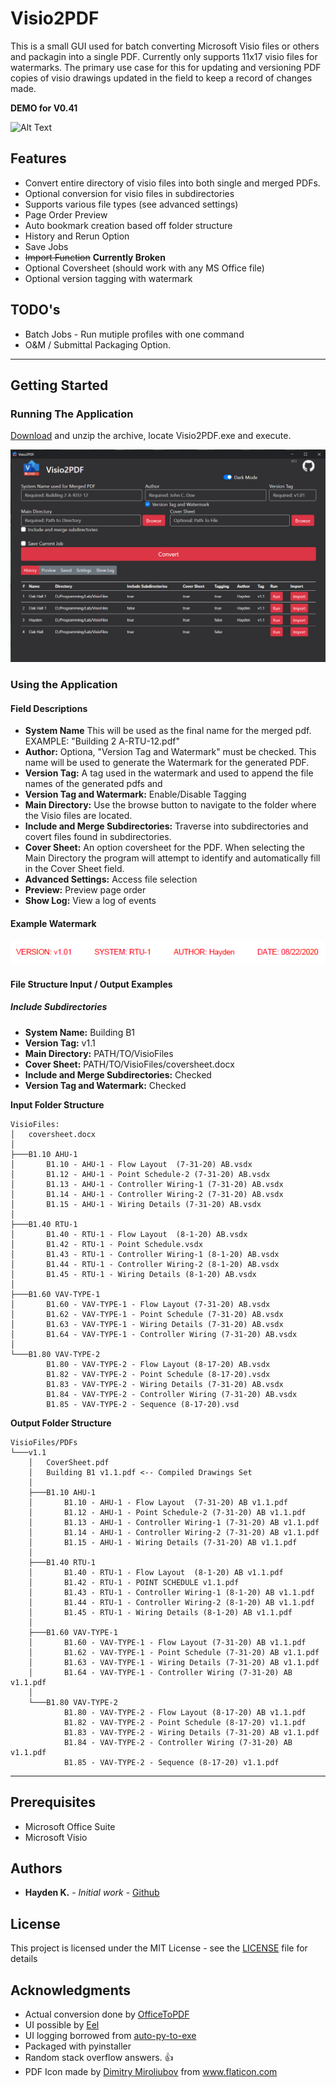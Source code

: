 # Visio2PDF

This is a small GUI used for batch converting Microsoft Visio files or others and packagin into a single PDF. Currently only supports 11x17 visio files for watermarks. The primary use case for this for updating and versioning PDF copies of visio drawings updated in the field to keep a record of changes made.

**DEMO for V0.41**

![Alt Text](./images/demo-v0.4.gif)

## Features

- Convert entire directory of visio files into both single and merged PDFs.
- Optional conversion for visio files in subdirectories
- Supports various file types (see advanced settings)
- Page Order Preview
- Auto bookmark creation based off folder structure
- History and Rerun Option
- Save Jobs
- <s>Import Function</s> **Currently Broken**
- Optional Coversheet (should work with any MS Office file)
- Optional version tagging with watermark

## TODO's

- Batch Jobs - Run mutiple profiles with one command
- O&M / Submittal Packaging Option.

<hr>

## Getting Started

### Running The Application

[Download](https://github.com/hay-kot/Visio2PDF/releases/tag/v0.4) and unzip the archive, locate Visio2PDF.exe and execute.

![](./images/ui-v0.5.png)

### Using the Application

#### Field Descriptions

- **System Name** This will be used as the final name for the merged pdf. EXAMPLE: "Building 2 A-RTU-12.pdf"
- **Author:** Optiona, "Version Tag and Watermark" must be checked. This name will be used to generate the Watermark for the generated PDF.
- **Version Tag:** A tag used in the watermark and used to append the file names of the generated pdfs and
- **Version Tag and Watermark:** Enable/Disable Tagging
- **Main Directory:** Use the browse button to navigate to the folder where the Visio files are located.
- **Include and Merge Subdirectories:** Traverse into subdirectories and covert files found in subdirectories.
- **Cover Sheet:** An option coversheet for the PDF. When selecting the Main Directory the program will attempt to identify and automatically fill in the Cover Sheet field.
- **Advanced Settings:** Access file selection
- **Preview:** Preview page order
- **Show Log:** View a log of events

#### Example Watermark

![](images/watermark.png)

#### File Structure Input / Output Examples

##### Include Subdirectories

- **System Name:** Building B1
- **Version Tag:** v1.1
- **Main Directory:** PATH/TO/VisioFiles
- **Cover Sheet:** PATH/TO/VisioFiles/coversheet.docx
- **Include and Merge Subdirectories:** Checked
- **Version Tag and Watermark:** Checked

**Input Folder Structure**

```shell
VisioFiles:
│   coversheet.docx
│
├───B1.10 AHU-1
│       B1.10 - AHU-1 - Flow Layout  (7-31-20) AB.vsdx
│       B1.12 - AHU-1 - Point Schedule-2 (7-31-20) AB.vsdx
│       B1.13 - AHU-1 - Controller Wiring-1 (7-31-20) AB.vsdx
│       B1.14 - AHU-1 - Controller Wiring-2 (7-31-20) AB.vsdx
│       B1.15 - AHU-1 - Wiring Details (7-31-20) AB.vsdx
│
├───B1.40 RTU-1
│       B1.40 - RTU-1 - Flow Layout  (8-1-20) AB.vsdx
│       B1.42 - RTU-1 - Point Schedule.vsdx
│       B1.43 - RTU-1 - Controller Wiring-1 (8-1-20) AB.vsdx
│       B1.44 - RTU-1 - Controller Wiring-2 (8-1-20) AB.vsdx
│       B1.45 - RTU-1 - Wiring Details (8-1-20) AB.vsdx
│
├───B1.60 VAV-TYPE-1
│       B1.60 - VAV-TYPE-1 - Flow Layout (7-31-20) AB.vsdx
│       B1.62 - VAV-TYPE-1 - Point Schedule (7-31-20) AB.vsdx
│       B1.63 - VAV-TYPE-1 - Wiring Details (7-31-20) AB.vsdx
│       B1.64 - VAV-TYPE-1 - Controller Wiring (7-31-20) AB.vsdx
│
└───B1.80 VAV-TYPE-2
        B1.80 - VAV-TYPE-2 - Flow Layout (8-17-20) AB.vsdx
        B1.82 - VAV-TYPE-2 - Point Schedule (8-17-20).vsdx
        B1.83 - VAV-TYPE-2 - Wiring Details (7-31-20) AB.vsdx
        B1.84 - VAV-TYPE-2 - Controller Wiring (7-31-20) AB.vsdx
        B1.85 - VAV-TYPE-2 - Sequence (8-17-20).vsd
```

**Output Folder Structure**

```shell
VisioFiles/PDFs
└───v1.1
    │   CoverSheet.pdf
    │   Building B1 v1.1.pdf <-- Compiled Drawings Set
    │
    ├───B1.10 AHU-1
    │       B1.10 - AHU-1 - Flow Layout  (7-31-20) AB v1.1.pdf
    │       B1.12 - AHU-1 - Point Schedule-2 (7-31-20) AB v1.1.pdf
    │       B1.13 - AHU-1 - Controller Wiring-1 (7-31-20) AB v1.1.pdf
    │       B1.14 - AHU-1 - Controller Wiring-2 (7-31-20) AB v1.1.pdf
    │       B1.15 - AHU-1 - Wiring Details (7-31-20) AB v1.1.pdf
    │
    ├───B1.40 RTU-1
    │       B1.40 - RTU-1 - Flow Layout  (8-1-20) AB v1.1.pdf
    │       B1.42 - RTU-1 - POINT SCHEDULE v1.1.pdf
    │       B1.43 - RTU-1 - Controller Wiring-1 (8-1-20) AB v1.1.pdf
    │       B1.44 - RTU-1 - Controller Wiring-2 (8-1-20) AB v1.1.pdf
    │       B1.45 - RTU-1 - Wiring Details (8-1-20) AB v1.1.pdf
    │
    ├───B1.60 VAV-TYPE-1
    │       B1.60 - VAV-TYPE-1 - Flow Layout (7-31-20) AB v1.1.pdf
    │       B1.62 - VAV-TYPE-1 - Point Schedule (7-31-20) AB v1.1.pdf
    │       B1.63 - VAV-TYPE-1 - Wiring Details (7-31-20) AB v1.1.pdf
    │       B1.64 - VAV-TYPE-1 - Controller Wiring (7-31-20) AB v1.1.pdf
    │
    └───B1.80 VAV-TYPE-2
            B1.80 - VAV-TYPE-2 - Flow Layout (8-17-20) AB v1.1.pdf
            B1.82 - VAV-TYPE-2 - Point Schedule (8-17-20) v1.1.pdf
            B1.83 - VAV-TYPE-2 - Wiring Details (7-31-20) AB v1.1.pdf
            B1.84 - VAV-TYPE-2 - Controller Wiring (7-31-20) AB v1.1.pdf
            B1.85 - VAV-TYPE-2 - Sequence (8-17-20) v1.1.pdf
```

<hr>

## Prerequisites

- Microsoft Office Suite
- Microsoft Visio

## Authors

- **Hayden K.** - _Initial work_ - [Github](https://github.com/hay-kot)

## License

This project is licensed under the MIT License - see the [LICENSE](LICENSE) file for details

## Acknowledgments

- Actual conversion done by [OfficeToPDF](https://github.com/cognidox/OfficeToPDF)
- UI possible by [Eel](https://github.com/samuelhwilliams/Eel)
- UI logging borrowed from [auto-py-to-exe](https://github.com/brentvollebregt/auto-py-to-exe)
- Packaged with pyinstaller
- Random stack overflow answers. :thumbsup:
- <div>PDF Icon made by <a href="https://www.flaticon.com/authors/dimitry-miroliubov" title="Dimitry Miroliubov">Dimitry Miroliubov</a> from <a href="https://www.flaticon.com/" title="Flaticon">www.flaticon.com</a></div>

